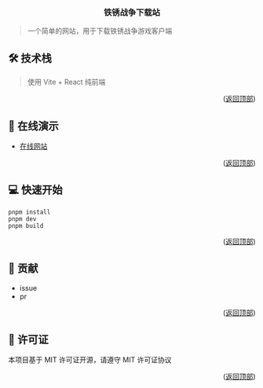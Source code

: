 <div name="readme-top"></div>

<!-- Logo -->
<div align="center">
<h3><b>铁锈战争下载站</b></h3>
</div>

<!-- 项目描述 -->

> 一个简单的网站，用于下载铁锈战争游戏客户端

## 🛠 技术栈 <a name="built-with"></a>

> 使用 Vite + React 纯前端

<!-- 特性 -->

<p align="right">(<a href="#readme-top">返回顶部</a>)</p>

<!-- 在线演示 -->

## 🚀 在线演示 <a name="live-demo"></a>

- [在线网站](https://pan.d5v.cc)

<p align="right">(<a href="#readme-top">返回顶部</a>)</p>

<!-- 快速开始 -->

## 💻 快速开始 <a name="getting-started"></a>

```shell
pnpm install
pnpm dev
pnpm build
```

<p align="right">(<a href="#readme-top">返回顶部</a>)</p>

<!-- 贡献 -->

## 🤝 贡献 <a name="contributing"></a>

- issue
- pr

<p align="right">(<a href="#readme-top">返回顶部</a>)</p>

<!-- 许可证 -->

## 📝 许可证 <a name="license"></a>

本项目基于 MIT 许可证开源，请遵守 MIT 许可证协议

<p align="right">(<a href="#readme-top">返回顶部</a>)</p>
